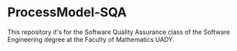 # ProcessModel-SQA
This repository it's for the Software Quality Assurance class of the Software Engineering degree at the Faculty of Mathematics UADY.
